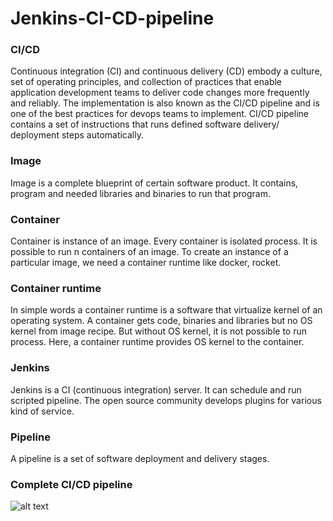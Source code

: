 # Jenkins-CI-CD-pipeline
### CI/CD
Continuous integration (CI) and continuous delivery (CD) embody a culture, set of operating principles, and collection of practices that enable application development teams to deliver code changes more frequently and reliably. The implementation is also known as the CI/CD pipeline and is one of the best practices for devops teams to implement. CI/CD pipeline contains a set of instructions that runs defined software delivery/ deployment steps automatically. 
### Image 
Image is a complete blueprint of certain software product. It contains, program and needed libraries and binaries to run that program. 
### Container
Container is instance of an image. Every container is isolated process. It is possible to run n containers of an image. To create an instance of a particular image, we need a container runtime like docker, rocket. 
### Container runtime
In simple words a container runtime is a software that virtualize kernel of an operating system. A container gets code, binaries and libraries but no OS kernel from image recipe. But without OS kernel, it is not possible to run process. Here, a container runtime provides OS kernel to the container.
### Jenkins
Jenkins is a CI (continuous integration) server. It can schedule and run scripted pipeline. The open source community develops plugins for various kind of service. 
### Pipeline
A pipeline is a set of software deployment and delivery stages. 
### Complete CI/CD pipeline
![alt text](https://github.com/zeromsi/Jenkins-CI-CD-pipeline/blob/master/CI%252FCD%20Pipeline.png?raw=true)
